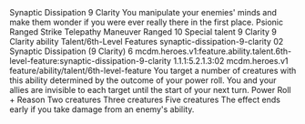 <ability>
  <name>Synaptic Dissipation</name>
  <cost>9 Clarity</cost>
  <flavor>You manipulate your enemies&apos; minds and make them wonder if you were ever really there in the first place.</flavor>
  <keywords>
    <keyword>Psionic</keyword>
    <keyword>Ranged</keyword>
    <keyword>Strike</keyword>
    <keyword>Telepathy</keyword>
  </keywords>
  <type>Maneuver</type>
  <distance>Ranged 10</distance>
  <target>Special</target>
  <metadata>
    <class>talent</class>
    <cost>9 Clarity</cost>
    <cost_amount>9</cost_amount>
    <cost_resource>Clarity</cost_resource>
    <feature_type>ability</feature_type>
    <file_dpath>Talent/6th-Level Features</file_dpath>
    <item_id>synaptic-dissipation-9-clarity</item_id>
    <item_index>02</item_index>
    <item_name>Synaptic Dissipation (9 Clarity)</item_name>
    <level>6</level>
    <scc>mcdm.heroes.v1:feature.ability.talent.6th-level-feature:synaptic-dissipation-9-clarity</scc>
    <scdc>1.1.1:5.2.1.3:02</scdc>
    <source>mcdm.heroes.v1</source>
    <type>feature/ability/talent/6th-level-feature</type>
  </metadata>
  <effects>
    <effect type="mundane">You target a number of creatures with this ability determined by the outcome of your power roll. You and your allies are invisible to each target until the start of your next turn.</effect>
    <effect type="roll">
      <roll>Power Roll + Reason</roll>
      <t1>Two creatures</t1>
      <t2>Three creatures</t2>
      <t3>Five creatures</t3>
    </effect>
    <effect type="mundane" name="Strained">The effect ends early if you take damage from an enemy&apos;s ability.</effect>
  </effects>
</ability>
